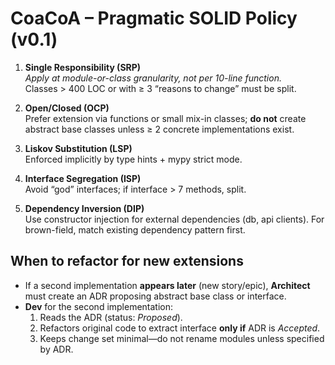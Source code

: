 # CoaCoA – Pragmatic SOLID Policy (v0.1)

1. **Single Responsibility (SRP)**  
   *Apply at module-or-class granularity, not per 10-line function.*  
   Classes > 400 LOC or with ≥ 3 “reasons to change” must be split.

2. **Open/Closed (OCP)**  
   Prefer extension via functions or small mix-in classes; **do not** create
   abstract base classes unless ≥ 2 concrete implementations exist.

3. **Liskov Substitution (LSP)**  
   Enforced implicitly by type hints + mypy strict mode.

4. **Interface Segregation (ISP)**  
   Avoid “god” interfaces; if interface > 7 methods, split.

5. **Dependency Inversion (DIP)**  
   Use constructor injection for external dependencies (db, api clients).
   For brown-field, match existing dependency pattern first.

## When to refactor for new extensions
* If a second implementation **appears later** (new story/epic),
  **Architect** must create an ADR proposing abstract base class or interface.
* **Dev** for the second implementation:
  1. Reads the ADR (status: *Proposed*).
  2. Refactors original code to extract interface **only if** ADR is *Accepted*.
  3. Keeps change set minimal—do not rename modules unless specified by ADR.
